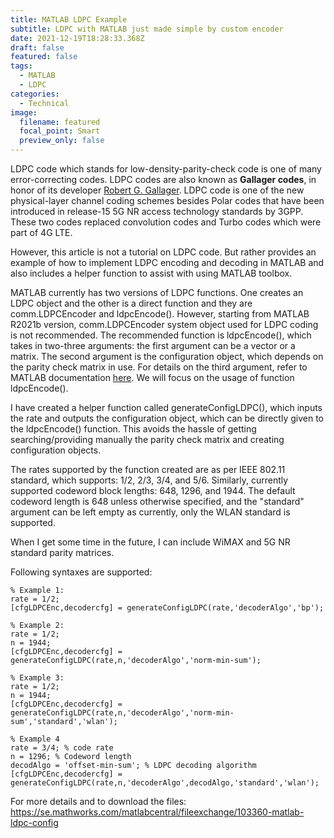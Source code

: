 ```yaml
---
title: MATLAB LDPC Example
subtitle: LDPC with MATLAB just made simple by custom encoder
date: 2021-12-19T18:28:33.368Z
draft: false
featured: false
tags:
  - MATLAB
  - LDPC
categories:
  - Technical
image:
  filename: featured
  focal_point: Smart
  preview_only: false
---
```

<!--StartFragment-->

LDPC code which stands for low-density-parity-check code is one of many error-correcting codes. LDPC codes are also known as **Gallager codes**, in honor of its developer [Robert G. Gallager](https://en.wikipedia.org/wiki/Robert_G._Gallager "Robert G. Gallager"). LDPC code is one of the new physical-layer channel coding schemes besides Polar codes that have been introduced in release-15 5G NR access technology standards by 3GPP. These two codes replaced convolution codes and Turbo codes which were part of 4G LTE.

However, this article is not a tutorial on LDPC code. But rather provides an example of how to implement LDPC encoding and decoding in MATLAB and also includes a helper function to assist with using MATLAB toolbox.

MATLAB currently has two versions of LDPC functions. One creates an LDPC object and the other is a direct function and they are comm.LDPCEncoder and ldpcEncode(). However, starting from MATLAB R2021b version, comm.LDPCEncoder system object used for LDPC coding is not recommended. The recommended function is ldpcEncode(), which takes in two-three arguments: the first argument can be a vector or a matrix. The second argument is the configuration object, which depends on the parity check matrix in use. For details on the third argument, refer to MATLAB documentation [here](https://se.mathworks.com/help/comm/ref/ldpcencode.html). We will focus on the usage of function ldpcEncode().

I have created a helper function called generateConfigLDPC(), which inputs the rate and outputs the configuration object, which can be directly given to the ldpcEncode() function. This avoids the hassle of getting searching/providing manually the parity check matrix and creating configuration objects.

The rates supported by the function created are as per IEEE 802.11 standard, which supports: 1/2, 2/3, 3/4, and 5/6. Similarly, currently supported codeword block lengths: 648, 1296, and 1944. The default codeword length is 648 unless otherwise specified, and the "standard" argument can be left empty as currently, only the WLAN standard is supported.

When I get some time in the future, I can include WiMAX and 5G NR standard parity matrices.

<!--EndFragment-->

Following syntaxes are supported:

```
% Example 1:
rate = 1/2;
[cfgLDPCEnc,decodercfg] = generateConfigLDPC(rate,'decoderAlgo','bp');

% Example 2:
rate = 1/2;
n = 1944;
[cfgLDPCEnc,decodercfg] = generateConfigLDPC(rate,n,'decoderAlgo','norm-min-sum');

% Example 3:
rate = 1/2;
n = 1944;
[cfgLDPCEnc,decodercfg] = generateConfigLDPC(rate,n,'decoderAlgo','norm-min-sum','standard','wlan');

% Example 4
rate = 3/4; % code rate
n = 1296; % Codeword length
decodAlgo = 'offset-min-sum'; % LDPC decoding algorithm
[cfgLDPCEnc,decodercfg] = generateConfigLDPC(rate,n,'decoderAlgo',decodAlgo,'standard','wlan');
```

For more details and to download the files: <https://se.mathworks.com/matlabcentral/fileexchange/103360-matlab-ldpc-config>